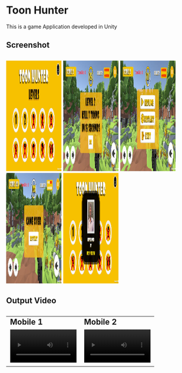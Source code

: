 # Toon Hunter
This is a game Application developed in Unity


<h2>Screenshot <h2>
<img src="https://github.com/NesanSelvan/Toon-Hunter/blob/main/Assets/3.jpg" width=150 height=300>
<img src="https://github.com/NesanSelvan/Toon-Hunter/blob/main/Assets/5.jpg" width=150 height=300>
<img src="https://github.com/NesanSelvan/Toon-Hunter/blob/main/Assets/2.jpg" width=150 height=300>
<img src="https://github.com/NesanSelvan/Toon-Hunter/blob/main/Assets/4.jpg" width=150 height=300>
<img src="https://github.com/NesanSelvan/Toon-Hunter/blob/main/Assets/1.jpg" width=150 height=300>

<h2>Output Video <h2>
<table>
  <tr>
    <td>Mobile 1</td>
     <td>Mobile 2</td>
  </tr>
  <tr>
    <td><video src='https://github.com/NesanSelvan/Chat-Hub/assets/88973192/82c9a081-8c46-47aa-91a6-d713d6c8a035' width=180/></td>
    <td><video src='https://github.com/NesanSelvan/Chat-Hub/assets/88973192/cf7e99ad-4784-45f3-a279-2fe2c3b63f1d' width=180/></td>
  </tr>
 </table>
